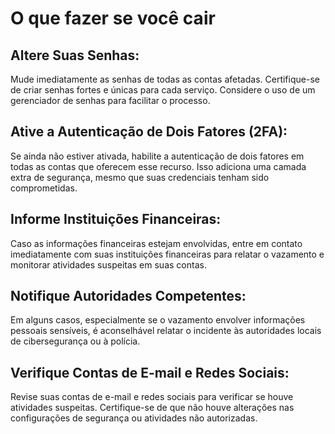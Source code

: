 # O que fazer se você cair

## Altere Suas Senhas:
Mude imediatamente as senhas de todas as contas afetadas. Certifique-se de criar senhas fortes e únicas para cada serviço. Considere o uso de um gerenciador de senhas para facilitar o processo.

## Ative a Autenticação de Dois Fatores (2FA):
Se ainda não estiver ativada, habilite a autenticação de dois fatores em todas as contas que oferecem esse recurso. Isso adiciona uma camada extra de segurança, mesmo que suas credenciais tenham sido comprometidas.

## Informe Instituições Financeiras:
Caso as informações financeiras estejam envolvidas, entre em contato imediatamente com suas instituições financeiras para relatar o vazamento e monitorar atividades suspeitas em suas contas.

## Notifique Autoridades Competentes:
Em alguns casos, especialmente se o vazamento envolver informações pessoais sensíveis, é aconselhável relatar o incidente às autoridades locais de cibersegurança ou à polícia.

## Verifique Contas de E-mail e Redes Sociais:
Revise suas contas de e-mail e redes sociais para verificar se houve atividades suspeitas. Certifique-se de que não houve alterações nas configurações de segurança ou atividades não autorizadas.